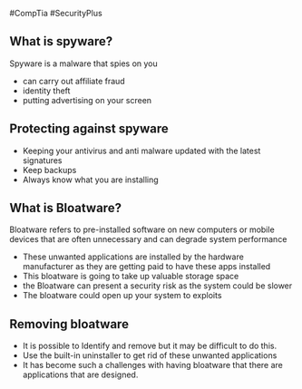#CompTia #SecurityPlus 
## What is spyware?
Spyware is a malware that spies on you 
- can carry out affiliate fraud 
- identity theft 
- putting advertising on your screen 
## Protecting against spyware
- Keeping your antivirus and anti malware updated with the latest signatures
- Keep backups 
- Always know what you are installing 
## What is Bloatware?
Bloatware refers to pre-installed software on new computers or mobile devices that are often unnecessary and can degrade system performance

- These unwanted applications are installed by the hardware manufacturer as they are getting paid to have these apps installed 
- This bloatware is going to take up valuable storage space
- the Bloatware can present a security risk as the system could be slower 
- The bloatware could open up your system to exploits 
## Removing bloatware
- It is possible to Identify and remove but it may be difficult to do this.
- Use the built-in uninstaller to get rid of these unwanted applications
- It has become such a challenges with having bloatware that there are applications that are designed.

